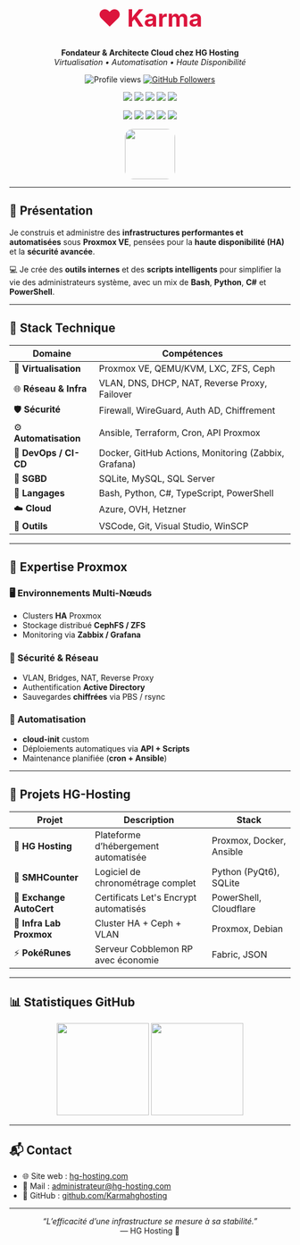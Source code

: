 <!-- HEADER -->
<h1 align="center" style="color:#dc143c; font-size: 3em;">❤️ Karma</h1>
<p align="center">
  <b>Fondateur & Architecte Cloud chez HG Hosting</b><br>
  <i>Virtualisation • Automatisation • Haute Disponibilité</i>
</p>

<!-- STATS / FOLLOW -->
<p align="center">
  <img src="https://komarev.com/ghpvc/?username=Karmahghosting&label=Visiteurs&color=dc143c&style=flat" alt="Profile views" />
  <a href="https://github.com/Karmahghosting?tab=followers">
    <img src="https://img.shields.io/github/followers/Karmahghosting?label=Followers&style=social" alt="GitHub Followers" />
  </a>
</p>

<!-- LANGUAGES -->
<p align="center">
  <img src="https://img.shields.io/badge/Bash-121011?style=for-the-badge&logo=gnu-bash&logoColor=white" />
  <img src="https://img.shields.io/badge/Python-14354C?style=for-the-badge&logo=python&logoColor=white" />
  <img src="https://img.shields.io/badge/C%23-239120?style=for-the-badge&logo=c-sharp&logoColor=white" />
  <img src="https://img.shields.io/badge/TypeScript-3178C6?style=for-the-badge&logo=typescript&logoColor=white" />
  <img src="https://img.shields.io/badge/PowerShell-5391FE?style=for-the-badge&logo=powershell&logoColor=white" />
</p>

<!-- SYSTEMS -->
<p align="center">
  <img src="https://img.shields.io/badge/Proxmox-E57000?style=for-the-badge&logo=proxmox&logoColor=white" />
  <img src="https://img.shields.io/badge/Debian-A81D33?style=for-the-badge&logo=debian&logoColor=white" />
  <img src="https://img.shields.io/badge/Ansible-EE0000?style=for-the-badge&logo=ansible&logoColor=white" />
  <img src="https://img.shields.io/badge/Terraform-623CE4?style=for-the-badge&logo=terraform&logoColor=white" />
  <img src="https://img.shields.io/badge/Azure-0078D4?style=for-the-badge&logo=microsoft-azure&logoColor=white" />
</p>

<p align="center">
  <img src="https://media.tenor.com/0CjU-2hLZgQAAAAC/femboy-kiss.gif" width="90" style="border-radius:15px;"/>
</p>

---

## 🧭 Présentation

Je construis et administre des **infrastructures performantes et automatisées** sous **Proxmox VE**, pensées pour la **haute disponibilité (HA)** et la **sécurité avancée**.


💻 Je crée des **outils internes** et des **scripts intelligents** pour simplifier la vie des administrateurs système, avec un mix de **Bash**, **Python**, **C#** et **PowerShell**.

---

## 🧠 Stack Technique

| Domaine | Compétences |
|----------|--------------|
| 🧩 **Virtualisation** | Proxmox VE, QEMU/KVM, LXC, ZFS, Ceph |
| 🌐 **Réseau & Infra** | VLAN, DNS, DHCP, NAT, Reverse Proxy, Failover |
| 🛡️ **Sécurité** | Firewall, WireGuard, Auth AD, Chiffrement |
| ⚙️ **Automatisation** | Ansible, Terraform, Cron, API Proxmox |
| 🔄 **DevOps / CI-CD** | Docker, GitHub Actions, Monitoring (Zabbix, Grafana) |
| 💾 **SGBD** | SQLite, MySQL, SQL Server |
| 🧠 **Langages** | Bash, Python, C#, TypeScript, PowerShell |
| ☁️ **Cloud** | Azure, OVH, Hetzner |
| 🧰 **Outils** | VSCode, Git, Visual Studio, WinSCP |

---

## 🧱 Expertise Proxmox

### 🖥️ Environnements Multi-Nœuds
- Clusters **HA** Proxmox
- Stockage distribué **CephFS / ZFS**
- Monitoring via **Zabbix / Grafana**

### 🔐 Sécurité & Réseau
- VLAN, Bridges, NAT, Reverse Proxy
- Authentification **Active Directory**
- Sauvegardes **chiffrées** via PBS / rsync

### 🤖 Automatisation
- **cloud-init** custom
- Déploiements automatiques via **API + Scripts**
- Maintenance planifiée (**cron + Ansible**)

---

## 🚀 Projets HG-Hosting

| Projet | Description | Stack |
|--------|--------------|--------|
| 🧭 **HG Hosting** | Plateforme d’hébergement automatisée | Proxmox, Docker, Ansible |
| 🏁 **SMHCounter** | Logiciel de chronométrage complet | Python (PyQt6), SQLite |
| 🔐 **Exchange AutoCert** | Certificats Let's Encrypt automatisés | PowerShell, Cloudflare |
| 🧱 **Infra Lab Proxmox** | Cluster HA + Ceph + VLAN | Proxmox, Debian |
| ⚡ **PokéRunes** | Serveur Cobblemon RP avec économie | Fabric, JSON |

---

## 📊 Statistiques GitHub

<p align="center">
  <img src="https://github-readme-stats.vercel.app/api?username=Karmahghosting&show_icons=true&theme=dark&title_color=dc143c&icon_color=dc143c&text_color=c0c0c0&bg_color=0d1117" height="165" />
  <img src="https://github-readme-stats.vercel.app/api/top-langs/?username=Karmahghosting&layout=compact&theme=dark&title_color=dc143c&text_color=c0c0c0&bg_color=0d1117" height="165" />
</p>

---

## 📬 Contact

- 🌐 Site web : [hg-hosting.com](https://hg-hosting.com)  
- 📧 Mail : [administrateur@hg-hosting.com](mailto:administrateur@hg-hosting.com)  
- 💼 GitHub : [github.com/Karmahghosting](https://github.com/Karmahghosting)

---

<p align="center">
  <i>“L’efficacité d’une infrastructure se mesure à sa stabilité.”</i><br>
  — HG Hosting 🌸
</p>
